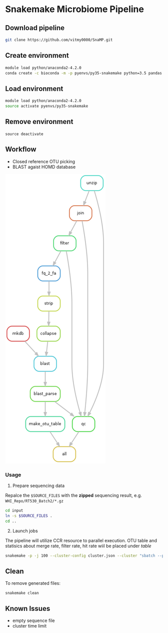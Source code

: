 # Snakemake Microbiome Pipeline

## Download pipeline
```bash
git clone https://github.com/vitmy0000/SnaMP.git
```

## Create environment

```bash
module load python/anaconda2-4.2.0
conda create -c bioconda -m -p pyenvs/py35-snakemake python=3.5 pandas snakemake
```

## Load environment

```bash
module load python/anaconda2-4.2.0
source activate pyenvs/py35-snakemake
```

## Remove environment

```
source deactivate
```

## Workflow

  * Closed reference OTU picking
  * BLAST agaist HOMD database

![workflow_0](./misc/dag.png)

### Usage

1. Prepare sequencing data

  Repalce the `$SOURCE_FILES` with the __zipped__ sequencing result, e.g. `WHI_Repo/RT530_Batch2/*.gz`

  ```bash
  cd input
  ln -s $SOURCE_FILES .
  cd ..
  ```

2. Launch jobs

  The pipeline will utilize CCR resource to parallel execution.
  OTU table and statisics about merge rate, filter rate, hit rate wiil be placed under _table_

  ```bash
  snakemake -p -j 100 --cluster-config cluster.json --cluster "sbatch --partition {cluster.partition} --time {cluster.time} --nodes {cluster.nodes} --ntasks-per-node {cluster.ntasks-per-node}"
  ```

## Clean

  To remove generated files:
  ```
  snakemake clean
  ```

## Known Issues

* empty sequence file
* cluster time limit
